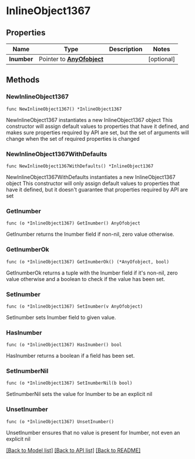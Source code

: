 # InlineObject1367

## Properties

Name | Type | Description | Notes
------------ | ------------- | ------------- | -------------
**Inumber** | Pointer to [**AnyOfobject**](anyOf&lt;object&gt;.md) |  | [optional] 

## Methods

### NewInlineObject1367

`func NewInlineObject1367() *InlineObject1367`

NewInlineObject1367 instantiates a new InlineObject1367 object
This constructor will assign default values to properties that have it defined,
and makes sure properties required by API are set, but the set of arguments
will change when the set of required properties is changed

### NewInlineObject1367WithDefaults

`func NewInlineObject1367WithDefaults() *InlineObject1367`

NewInlineObject1367WithDefaults instantiates a new InlineObject1367 object
This constructor will only assign default values to properties that have it defined,
but it doesn't guarantee that properties required by API are set

### GetInumber

`func (o *InlineObject1367) GetInumber() AnyOfobject`

GetInumber returns the Inumber field if non-nil, zero value otherwise.

### GetInumberOk

`func (o *InlineObject1367) GetInumberOk() (*AnyOfobject, bool)`

GetInumberOk returns a tuple with the Inumber field if it's non-nil, zero value otherwise
and a boolean to check if the value has been set.

### SetInumber

`func (o *InlineObject1367) SetInumber(v AnyOfobject)`

SetInumber sets Inumber field to given value.

### HasInumber

`func (o *InlineObject1367) HasInumber() bool`

HasInumber returns a boolean if a field has been set.

### SetInumberNil

`func (o *InlineObject1367) SetInumberNil(b bool)`

 SetInumberNil sets the value for Inumber to be an explicit nil

### UnsetInumber
`func (o *InlineObject1367) UnsetInumber()`

UnsetInumber ensures that no value is present for Inumber, not even an explicit nil

[[Back to Model list]](../README.md#documentation-for-models) [[Back to API list]](../README.md#documentation-for-api-endpoints) [[Back to README]](../README.md)


